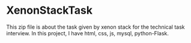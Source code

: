 # XenonStackTask
This zip file is about the task given by xenon stack for the technical task interview.
In this project, I have html, css, js, mysql, python-Flask.
